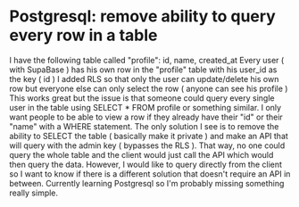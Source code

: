 
# Postgresql: remove ability to query every row in a table

I have the following table called "profile":
id, name, created_at
Every user ( with SupaBase ) has his own row in the "profile" table with his user_id as the key ( id )
I added RLS so that only the user can update/delete his own row but everyone else can only select the row ( anyone can see his profile )
This works great but the issue is that someone could query every single user in the table using SELECT * FROM profile or something similar. I only want people to be able to view a row if they already have their "id" or their "name" with a WHERE statement.
The only solution I see is to remove the ability to SELECT the table ( basically make it private ) and make an API that will query with the admin key ( bypasses the RLS ). That way, no one could query the whole table and the client would just call the API which would then query the data.
However, I would like to query directly from the client so I want to know if there is a different solution that doesn't require an API in between. Currently learning Postgresql so I'm probably missing something really simple.

        